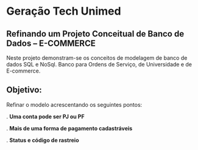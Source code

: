 # Geração Tech Unimed

## Refinando um Projeto Conceitual de Banco de Dados – E-COMMERCE

Neste projeto demonstram-se os conceitos de modelagem de banco de dados SQL e NoSql. Banco para Ordens de Serviço, de Universidade e de E-commerce.

## Objetivo:

Refinar o modelo acrescentando os seguintes pontos:

. **Uma conta pode ser PJ ou PF** 

. **Mais de uma forma de pagamento cadastráveis**

. **Status e código de rastreio** 

